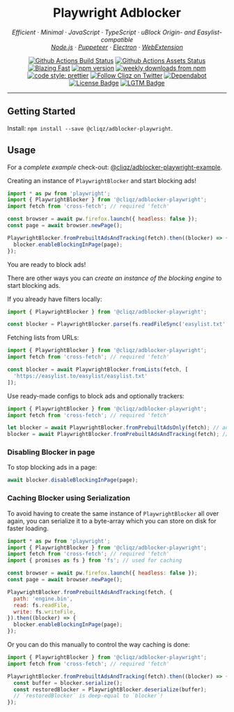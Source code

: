 <h1 align="center">Playwright Adblocker</h2>

<p align="center">
  <em>
    Efficient
    · Minimal
    · JavaScript
    · TypeScript
    · uBlock Origin- and Easylist-compatible
  </em>
  <br />
  <em>
    <a href="https://github.com/cliqz-oss/adblocker/tree/master/packages/adblocker">Node.js</a>
    · <a href="https://github.com/cliqz-oss/adblocker/tree/master/packages/adblocker-puppeteer">Puppeteer</a>
    · <a href="https://github.com/cliqz-oss/adblocker/tree/master/packages/adblocker-electron">Electron</a>
    · <a href="https://github.com/cliqz-oss/adblocker/tree/master/packages/adblocker-webextension">WebExtension</a>
  </em>
</p>

<p align="center">
  <a href="https://github.com/cliqz-oss/adblocker/actions?query=workflow%3ATests">
    <img alt="Github Actions Build Status" src="https://img.shields.io/github/workflow/status/cliqz-oss/adblocker/Tests?label=tests&style=flat-square"></a>
  <a href="https://github.com/cliqz-oss/adblocker/actions?query=workflow%3Assets">
    <img alt="Github Actions Assets Status" src="https://img.shields.io/github/workflow/status/cliqz-oss/adblocker/Assets?label=assets&style=flat-square"></a>
  <a href="https://twitter.com/acdlite/status/974390255393505280">
    <img alt="Blazing Fast" src="https://img.shields.io/badge/speed-blazing%20%F0%9F%94%A5-brightgreen.svg?style=flat-square"></a>
  <a href="https://www.npmjs.com/package/@cliqz/adblocker">
    <img alt="npm version" src="https://img.shields.io/npm/v/@cliqz/adblocker.svg?style=flat-square"></a>
  <a href="https://www.npmjs.com/package/@cliqz/adblocker">
    <img alt="weekly downloads from npm" src="https://img.shields.io/npm/dw/@cliqz/adblocker.svg?style=flat-square"></a>
  <br/>
  <a href="#badge">
    <img alt="code style: prettier" src="https://img.shields.io/badge/code_style-prettier-ff69b4.svg?style=flat-square"></a>
  <a href="https://twitter.com/cliqz">
    <img alt="Follow Cliqz on Twitter" src="https://img.shields.io/twitter/follow/cliqz.svg?label=follow+cliqz&style=flat-square"></a>
  <a href="https://github.com/cliqz-oss/adblocker">
    <img alt="Dependabot" src="https://img.shields.io/badge/dependabot-enabled-brightgreen?logo=dependabot&style=flat-square"></a>
  <a href="https://github.com/cliqz-oss/adblocker/blob/master/LICENSE">
    <img alt="License Badge" src="https://img.shields.io/github/license/cliqz-oss/adblocker?style=flat-square"></a>
  <a href="https://lgtm.com/projects/g/cliqz-oss/adblocker?mode=list">
    <img alt="LGTM Badge" src="https://img.shields.io/lgtm/alerts/github/cliqz-oss/adblocker?style=flat-square"></a>
</p>

---

## Getting Started

Install: `npm install --save @cliqz/adblocker-playwright`.

## Usage

For a *complete example* check-out: [@cliqz/adblocker-playwright-example](https://github.com/cliqz-oss/adblocker/tree/master/packages/adblocker-playwright-example).

Creating an instance of `PlaywrightBlocker` and start blocking ads!

```javascript
import * as pw from 'playwright';
import { PlaywrightBlocker } from '@cliqz/adblocker-playwright';
import fetch from 'cross-fetch'; // required 'fetch'

const browser = await pw.firefox.launch({ headless: false });
const page = await browser.newPage();

PlaywrightBlocker.fromPrebuiltAdsAndTracking(fetch).then((blocker) => {
  blocker.enableBlockingInPage(page);
});
```

You are ready to block ads!

There are other ways you can *create an instance of the blocking engine* to
start blocking ads.

If you already have filters locally:
```javascript
import { PlaywrightBlocker } from '@cliqz/adblocker-playwright';

const blocker = PlaywrightBlocker.parse(fs.readFileSync('easylist.txt', 'utf-8'));
```

Fetching lists from URLs:
```javascript
import { PlaywrightBlocker } from '@cliqz/adblocker-playwright';
import fetch from 'cross-fetch'; // required 'fetch'

const blocker = await PlaywrightBlocker.fromLists(fetch, [
  'https://easylist.to/easylist/easylist.txt'
]);
```

Use ready-made configs to block ads and optionally trackers:
```javascript
import { PlaywrightBlocker } from '@cliqz/adblocker-playwright';
import fetch from 'cross-fetch'; // required 'fetch'

let blocker = await PlaywrightBlocker.fromPrebuiltAdsOnly(fetch); // ads only
blocker = await PlaywrightBlocker.fromPrebuiltAdsAndTracking(fetch); // ads and tracking
```

### Disabling Blocker in page

To stop blocking ads in a page:

```javascript
await blocker.disableBlockingInPage(page);
```

### Caching Blocker using Serialization

To avoid having to create the same instance of `PlaywrightBlocker` all over again,
you can serialize it to a byte-array which you can store on disk for faster
loading.

```javascript
import * as pw from 'playwright';
import { PlaywrightBlocker } from '@cliqz/adblocker-playwright';
import fetch from 'cross-fetch'; // required 'fetch'
import { promises as fs } from 'fs'; // used for caching

const browser = await pw.firefox.launch({ headless: false });
const page = await browser.newPage();

PlaywrightBlocker.fromPrebuiltAdsAndTracking(fetch, {
  path: 'engine.bin',
  read: fs.readFile,
  write: fs.writeFile,
}).then((blocker) => {
  blocker.enableBlockingInPage(page);
});
```

Or you can do this manually to control the way caching is done:

```javascript
import { PlaywrightBlocker } from '@cliqz/adblocker-playwright';
import fetch from 'cross-fetch'; // required 'fetch'

PlaywrightBlocker.fromPrebuiltAdsAndTracking(fetch).then((blocker) => {
  const buffer = blocker.serialize();
  const restoredBlocker = PlaywrightBlocker.deserialize(buffer);
  // `restoredBlocker` is deep-equal to `blocker`!
});
```

